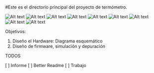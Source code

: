 
#Este es el directorio principal del proyecto de termómetro.

![Alt text](/img/schematic01.png?raw=true "First Schematic")
![Alt text](/img/sch_LED.png?raw=true "Schematic Zoomed 1")
![Alt text](/img/sch_MCU.png?raw=true "Schematic Zoomed 2")
![Alt text](/img/sch_TC72.png?raw=true "Schematic Zoomed 3")
![Alt text](/img/sch_alimentacion.png?raw=true "Schematic Zoomed 4")
![Alt text](/img/sch_conectores.png?raw=true "Schematic Zoomed 5")
![Alt text](/img/sch_lcd.png?raw=true "Schematic Zoomed 6")
![Alt text](/img/sch_oscilator.png?raw=true "Schematic Zoomed 7")
![Alt text](/img/sch_reset.png?raw=true "Schematic Zoomed 8")

Objetivos:
1) Diseño el Hardware: Diagrama esquemático
2) Diseño de firmware, simulación y depuración


TODOS

[ ] Informe
[ ] Better Readme
[ ] Trabajo
